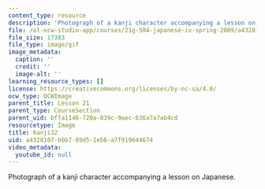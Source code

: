 ```yaml
---
content_type: resource
description: 'Photograph of a kanji character accompanying a lesson on Japanese. '
file: /ol-ocw-studio-app/courses/21g-504-japanese-iv-spring-2009/a4328107bbb789d51eb6a7f919644674_Kanji32.gif
file_size: 17383
file_type: image/gif
image_metadata:
  caption: ''
  credit: ''
  image-alt: ''
learning_resource_types: []
license: https://creativecommons.org/licenses/by-nc-sa/4.0/
ocw_type: OCWImage
parent_title: Lesson 21
parent_type: CourseSection
parent_uid: bffa1146-720a-039c-9aec-636a7a7ab4cd
resourcetype: Image
title: Kanji32
uid: a4328107-bbb7-89d5-1eb6-a7f919644674
video_metadata:
  youtube_id: null
---
```

Photograph of a kanji character accompanying a lesson on Japanese. 